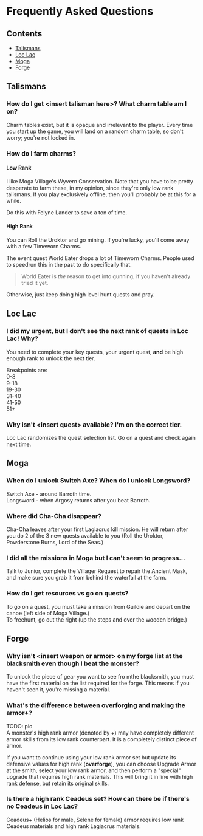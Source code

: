 # Frequently Asked Questions

## Contents

- [Talismans](#talismans)
- [Loc Lac](#loc-lac)
- [Moga](#moga)
- [Forge](#forge)

## Talismans
### How do I get \<insert talisman here>? What charm table am I on?
Charm tables exist, but it is opaque and irrelevant to the player. Every time you start up the game, you will land on a random charm table, so don't worry; you're not locked in.

### How do I farm charms?
#### Low Rank
I like Moga Village's Wyvern Conservation. Note that you have to be pretty desperate to farm these, in my opinion, since they're only low rank talismans. If you play exclusively offline, then you'll probably be at this for a while. 

Do this with Felyne Lander to save a ton of time.

#### High Rank
You can Roll the Uroktor and go mining. If you're lucky, you'll come away with a few Timeworn Charms.

The event quest World Eater drops a lot of Timeworn Charms. People used to speedrun this in the past to do specifically that.  
> World Eater is *the* reason to get into gunning, if you haven't already tried it yet.

Otherwise, just keep doing high level hunt quests and pray.

## Loc Lac
### I did my urgent, but I don't see the next rank of quests in Loc Lac! Why?
You need to complete your key quests, your urgent quest, **and** be high enough rank to unlock the next tier.

Breakpoints are:  
0-8  
9-18  
19-30  
31-40  
41-50  
51+  

### Why isn't \<insert quest> available? I'm on the correct tier.
Loc Lac randomizes the quest selection list. Go on a quest and check again next time.

## Moga
### When do I unlock Switch Axe? When do I unlock Longsword?
Switch Axe - around Barroth time.  
Longsword - when Argosy returns after you beat Barroth.

### Where did Cha-Cha disappear?
Cha-Cha leaves after your first Lagiacrus kill mission. He will return after you do 2 of the 3 new quests available to you (Roll the Uroktor, Powderstone Burns, Lord of the Seas.)

### I did all the missions in Moga but I can't seem to progress...
Talk to Junior, complete the Villager Request to repair the Ancient Mask, and make sure you grab it from behind the waterfall at the farm.

### How do I get resources vs go on quests?
To go on a quest, you must take a mission from Guildie and depart on the canoe (left side of Moga Village.)  
To freehunt, go out the right (up the steps and over the wooden bridge.)

## Forge
### Why isn't \<insert weapon or armor> on my forge list at the blacksmith even though I beat the monster?
To unlock the piece of gear you want to see fro mthe blacksmith, you must have the first material on the list required for the forge. This means if you haven't seen it, you're missing a material.

### What's the difference between overforging and making the armor+?
TODO: pic  
A monster's high rank armor (denoted by +) may have completely different armor skills from its low rank counterpart. It is a completely distinct piece of armor.

If you want to continue using your low rank armor set but update its defensive values for high rank (**overforge**), you can choose Upgrade Armor at the smith, select your low rank armor, and then perform a "special" upgrade that requires high rank materials. This will bring it in line with high rank defense, but retain its original skills.

### Is there a high rank Ceadeus set? How can there be if there's no Ceadeus in Loc Lac?
Ceadeus+ (Helios for male, Selene for female) armor requires low rank Ceadeus materials and high rank Lagiacrus materials.
